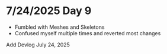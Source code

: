 # 7/24/2025 Day 9

- Fumbled with Meshes and Skeletons
- Confused myself multiple times and reverted most changes

Add Devlog July 24, 2025
